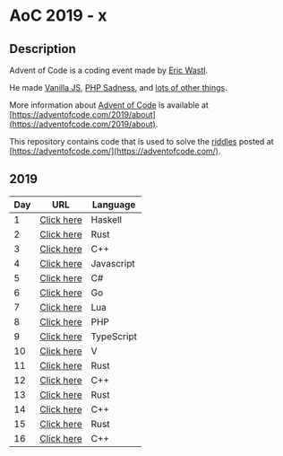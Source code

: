 # AoC 2019 - x

## Description
Advent of Code is a coding event made by [Eric Wastl](http://was.tl/).

He made [Vanilla JS](http://vanilla-js.com/), [PHP Sadness](http://phpsadness.com/), and [lots of other things](http://was.tl/projects/).

More information about [Advent of Code](https://adventofcode.com/2019/about) is available at [https://adventofcode.com/2019/about](https://adventofcode.com/2019/about).

This repository contains code that is used to solve the [riddles](https://adventofcode.com/) posted at [https://adventofcode.com/](https://adventofcode.com/).

## 2019
| Day | URL                                                                               | Language   |
|-----|-----------------------------------------------------------------------------------|------------|
| 1   | [Click here](https://github.com/AmyrAhmady/advent-of-code/tree/master/2019/day01) | Haskell    |
| 2   | [Click here](https://github.com/AmyrAhmady/advent-of-code/tree/master/2019/day02) | Rust       |
| 3   | [Click here](https://github.com/AmyrAhmady/advent-of-code/tree/master/2019/day03) | C++        |
| 4   | [Click here](https://github.com/AmyrAhmady/advent-of-code/tree/master/2019/day04) | Javascript |
| 5   | [Click here](https://github.com/AmyrAhmady/advent-of-code/tree/master/2019/day05) | C#         |
| 6   | [Click here](https://github.com/AmyrAhmady/advent-of-code/tree/master/2019/day06) | Go         |
| 7   | [Click here](https://github.com/AmyrAhmady/advent-of-code/tree/master/2019/day07) | Lua        |
| 8   | [Click here](https://github.com/AmyrAhmady/advent-of-code/tree/master/2019/day08) | PHP        |
| 9   | [Click here](https://github.com/AmyrAhmady/advent-of-code/tree/master/2019/day09) | TypeScript |
| 10  | [Click here](https://github.com/AmyrAhmady/advent-of-code/tree/master/2019/day10) | V          |
| 11  | [Click here](https://github.com/AmyrAhmady/advent-of-code/tree/master/2019/day11) | Rust       |
| 12  | [Click here](https://github.com/AmyrAhmady/advent-of-code/tree/master/2019/day12) | C++        |
| 13  | [Click here](https://github.com/AmyrAhmady/advent-of-code/tree/master/2019/day13) | Rust       |
| 14  | [Click here](https://github.com/AmyrAhmady/advent-of-code/tree/master/2019/day14) | C++        |
| 15  | [Click here](https://github.com/AmyrAhmady/advent-of-code/tree/master/2019/day15) | Rust       |
| 16  | [Click here](https://github.com/AmyrAhmady/advent-of-code/tree/master/2019/day16) | C++        |